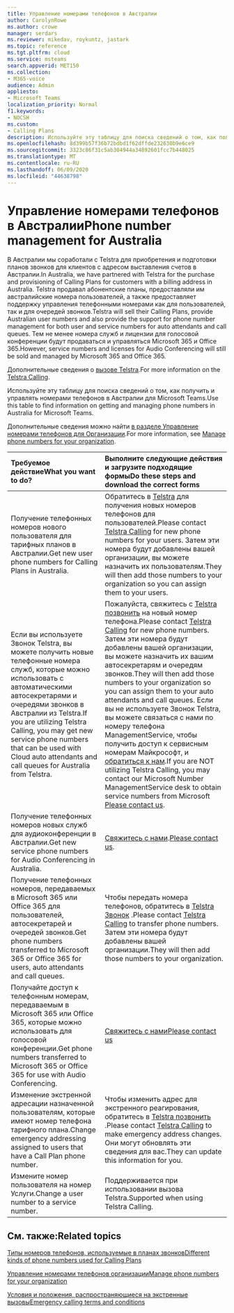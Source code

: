 ```yaml
---
title: Управление номерами телефонов в Австралии
author: CarolynRowe
ms.author: crowe
manager: serdars
ms.reviewer: mikedav, roykuntz, jastark
ms.topic: reference
ms.tgt.pltfrm: cloud
ms.service: msteams
search.appverid: MET150
ms.collection:
- M365-voice
audience: Admin
appliesto:
- Microsoft Teams
localization_priority: Normal
f1.keywords:
- NOCSH
ms.custom:
- Calling Plans
description: Используйте эту таблицу для поиска сведений о том, как получить и управлять номерами телефонов в Австралии для Microsoft Teams.
ms.openlocfilehash: 8d399b57f36b72bdbd1f62dffde232630b9e6ce9
ms.sourcegitcommit: 3323c86f31c5ab304944a34892601fcc7b448025
ms.translationtype: MT
ms.contentlocale: ru-RU
ms.lasthandoff: 06/09/2020
ms.locfileid: "44638798"
---
```

# <a name="phone-number-management-for-australia"></a><span data-ttu-id="ee1c1-103">Управление номерами телефонов в Австралии</span><span class="sxs-lookup"><span data-stu-id="ee1c1-103">Phone number management for Australia</span></span>
<span data-ttu-id="ee1c1-104">В Австралии мы соработали с Telstra для приобретения и подготовки планов звонков для клиентов с адресом выставления счетов в Австралии.</span><span class="sxs-lookup"><span data-stu-id="ee1c1-104">In Australia, we have partnered with Telstra for the purchase and provisioning of Calling Plans for customers with a billing address in Australia.</span></span> <span data-ttu-id="ee1c1-105">Telstra продавал абонентские планы, предоставляли им австралийские номера пользователей, а также предоставляет поддержку управления телефонными номерами как для пользователей, так и для очередей звонков.</span><span class="sxs-lookup"><span data-stu-id="ee1c1-105">Telstra will sell their Calling Plans, provide Australian user numbers and also provide the support for phone number management for both user and service numbers for auto attendants and call queues.</span></span> <span data-ttu-id="ee1c1-106">Тем не менее номера служб и лицензии для голосовой конференции будут продаваться и управляться Microsoft 365 и Office 365.</span><span class="sxs-lookup"><span data-stu-id="ee1c1-106">However, service numbers and licenses for Audio Conferencing will still be sold and managed by Microsoft 365 and Office 365.</span></span>

<span data-ttu-id="ee1c1-107">Дополнительные сведения о [вызове Telstra](https://aka.ms/TelstraVoicePlan).</span><span class="sxs-lookup"><span data-stu-id="ee1c1-107">For more information on the [Telstra Calling](https://aka.ms/TelstraVoicePlan).</span></span>

<span data-ttu-id="ee1c1-108">Используйте эту таблицу для поиска сведений о том, как получить и управлять номерами телефонов в Австралии для Microsoft Teams.</span><span class="sxs-lookup"><span data-stu-id="ee1c1-108">Use this table to find information on getting and managing phone numbers in Australia for Microsoft Teams.</span></span>

<span data-ttu-id="ee1c1-109">Дополнительные сведения можно найти [в разделе Управление номерами телефонов для Организации](manage-phone-numbers-for-your-organization.md).</span><span class="sxs-lookup"><span data-stu-id="ee1c1-109">For more information, see  [Manage phone numbers for your organization](manage-phone-numbers-for-your-organization.md).</span></span>
  
|<span data-ttu-id="ee1c1-110">**Требуемое действие**</span><span class="sxs-lookup"><span data-stu-id="ee1c1-110">**What you want to do?**</span></span>|<span data-ttu-id="ee1c1-111">**Выполните следующие действия и загрузите подходящие формы**</span><span class="sxs-lookup"><span data-stu-id="ee1c1-111">**Do these steps and download the correct forms**</span></span>|
|:-----|:-----|
|<span data-ttu-id="ee1c1-112">Получение телефонных номеров нового пользователя для тарифных планов в Австралии.</span><span class="sxs-lookup"><span data-stu-id="ee1c1-112">Get new user phone numbers for Calling Plans in Australia.</span></span>   <br/> |<span data-ttu-id="ee1c1-113">Обратитесь в [Telstra](https://aka.ms/TelstraVoicePlan) для получения новых номеров телефонов для пользователей.</span><span class="sxs-lookup"><span data-stu-id="ee1c1-113">Please contact [Telstra Calling](https://aka.ms/TelstraVoicePlan) for new phone numbers for your users.</span></span> <span data-ttu-id="ee1c1-114">Затем  эти номера будут добавлены вашей организации, вы можете назначить их пользователям.</span><span class="sxs-lookup"><span data-stu-id="ee1c1-114">They will then add those numbers to your organization so you can assign them to your users.</span></span> <br/>
|<span data-ttu-id="ee1c1-115">Если вы используете Звонок Telstra, вы можете получить новые телефонные номера служб, которые можно использовать с автоматическими автосекретарями и очередями звонков в Австралии из Telstra.</span><span class="sxs-lookup"><span data-stu-id="ee1c1-115">If you are utilizing Telstra Calling, you may get new service phone numbers that can be used with Cloud auto attendants and call queues for Australia from Telstra.</span></span> <br/> |<span data-ttu-id="ee1c1-116">Пожалуйста, свяжитесь с [Telstra позвонить](https://aka.ms/TelstraVoicePlan) на новый номер телефона.</span><span class="sxs-lookup"><span data-stu-id="ee1c1-116">Please contact [Telstra Calling](https://aka.ms/TelstraVoicePlan) for new phone numbers.</span></span> <span data-ttu-id="ee1c1-117">Затем эти номера будут добавлены вашей организации, вы можете назначить их вашим автосекретарям и  очередям звонков.</span><span class="sxs-lookup"><span data-stu-id="ee1c1-117">They will then add those numbers to your organization so you can assign them to your auto attendants and call queues.</span></span> <span data-ttu-id="ee1c1-118">Если вы не используете Звонок Telstra, вы можете связаться с нами по номеру телефона ManagementService, чтобы получить доступ к сервисным номерам Майкрософт, и [обратиться к нам](mailto:ptnapac@microsoft.com).</span><span class="sxs-lookup"><span data-stu-id="ee1c1-118">If you are NOT utilizing Telstra Calling, you may contact our Microsoft Number ManagementService desk to obtain service numbers from Microsoft [Please contact us](mailto:ptnapac@microsoft.com).</span></span> <br/>|
|<span data-ttu-id="ee1c1-119">Получение телефонных номеров новых служб для аудиоконференции в Австралии.</span><span class="sxs-lookup"><span data-stu-id="ee1c1-119">Get new service phone numbers for Audio Conferencing in Australia.</span></span>   <br/> |<span data-ttu-id="ee1c1-120">[Свяжитесь с нами](mailto:ptnapac@microsoft.com).</span><span class="sxs-lookup"><span data-stu-id="ee1c1-120">[Please contact us](mailto:ptnapac@microsoft.com).</span></span>|
|<span data-ttu-id="ee1c1-121">Получение телефонных номеров, передаваемых в Microsoft 365 или Office 365 для пользователей, автосекретарей и очередей звонков.</span><span class="sxs-lookup"><span data-stu-id="ee1c1-121">Get phone numbers transferred to Microsoft 365 or Office 365 for users, auto attendants and call queues.</span></span>  <br/> |<span data-ttu-id="ee1c1-122">Чтобы передать номера телефонов, обратитесь в [Telstra Звонок](https://aka.ms/TelstraVoicePlan) .</span><span class="sxs-lookup"><span data-stu-id="ee1c1-122">Please contact [Telstra Calling](https://aka.ms/TelstraVoicePlan) to transfer phone numbers.</span></span> <span data-ttu-id="ee1c1-123">Затем эти номера будут добавлены вашей организации.</span><span class="sxs-lookup"><span data-stu-id="ee1c1-123">They will then add those numbers to your organization.</span></span>  <br/> |
|<span data-ttu-id="ee1c1-124">Получайте доступ к телефонным номерам, передаваемым в Microsoft 365 или Office 365, которые можно использовать для голосовой конференции.</span><span class="sxs-lookup"><span data-stu-id="ee1c1-124">Get phone numbers transferred to Microsoft 365 or Office 365 for use with Audio Conferencing.</span></span>  |[<span data-ttu-id="ee1c1-125">Свяжитесь с нами</span><span class="sxs-lookup"><span data-stu-id="ee1c1-125">Please contact us</span></span>](mailto:ptnapac@microsoft.com) |
|<span data-ttu-id="ee1c1-126">Изменение экстренной адресации назначенной пользователям, которые имеют номер телефона тарифного плана.</span><span class="sxs-lookup"><span data-stu-id="ee1c1-126">Change emergency addressing assigned to users that have a Call Plan phone number.</span></span> |<span data-ttu-id="ee1c1-127">Чтобы изменить адрес для экстренного реагирования, обратитесь в [Telstra позвонить](https://aka.ms/TelstraVoicePlan) .</span><span class="sxs-lookup"><span data-stu-id="ee1c1-127">Please contact [Telstra Calling](https://aka.ms/TelstraVoicePlan) to make emergency address changes.</span></span> <span data-ttu-id="ee1c1-128">Они могут обновлять эти сведения для вас.</span><span class="sxs-lookup"><span data-stu-id="ee1c1-128">They can update this information for you.</span></span>|
|<span data-ttu-id="ee1c1-129">Измените номер пользователя на номер Услуги.</span><span class="sxs-lookup"><span data-stu-id="ee1c1-129">Change a user number to a service number.</span></span> |<span data-ttu-id="ee1c1-130">Поддерживается при использовании вызова Telstra.</span><span class="sxs-lookup"><span data-stu-id="ee1c1-130">Supported when using Telstra Calling.</span></span>

## <a name="related-topics"></a><span data-ttu-id="ee1c1-131">См. также:</span><span class="sxs-lookup"><span data-stu-id="ee1c1-131">Related topics</span></span>

[<span data-ttu-id="ee1c1-132">Типы номеров телефонов, используемые в планах звонков</span><span class="sxs-lookup"><span data-stu-id="ee1c1-132">Different kinds of phone numbers used for Calling Plans</span></span>](../different-kinds-of-phone-numbers-used-for-calling-plans.md)

[<span data-ttu-id="ee1c1-133">Управление номерами телефонов организации</span><span class="sxs-lookup"><span data-stu-id="ee1c1-133">Manage phone numbers for your organization</span></span>](manage-phone-numbers-for-your-organization.md)

[<span data-ttu-id="ee1c1-134">Условия и положения, распространяющиеся на экстренные вызовы</span><span class="sxs-lookup"><span data-stu-id="ee1c1-134">Emergency calling terms and conditions</span></span>](../emergency-calling-terms-and-conditions.md)
